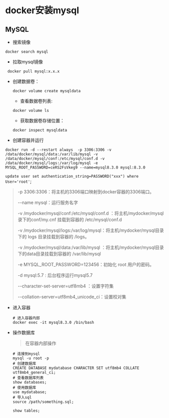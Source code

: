 # docker安装mysql

## MySQL

* 搜索镜像

```shell
docker search mysql
```

* 拉取mysql镜像

``` shell
 docker pull mysql:x.x.x
```

* 创建数据卷：

  ```shell  
  docker volume create mysqldata
  ```

  * 查看数据卷列表:

  ```shell
  docker volume ls
  ```

  * 获取数据卷存储位置：

  ```shell
  docker inspect mysqldata
  ```

* 创建容器并运行

```shell
docker run -d --restart always  -p 3306:3306 -v /data/docker/mysql/data:/var/lib/mysql -v /data/docker/mysql/conf:/etc/mysql/conf.d -v /data/docker/mysql/logs:/var/log/mysql -e MYSQL_ROOT_PASSWORD=ceRS2FsVkeg9 --name=mysql8.3.0 mysql:8.3.0
```

`update user set authentication_string=PASSWORD("xxx") where User='root'`;

> -p 3306:3306：将主机的3306端口映射到docker容器的3306端口。
>
> --name mysql：运行服务名字
>
> -v /mydocker/mysql/conf:/etc/mysql/conf.d ：将主机/mydocker/mysql录下的conf/my.cnf 挂载到容器的 /etc/mysql/conf.d
>
> -v /mydocker/mysql/logs:/var/log/mysql：将主机/mydocker/mysql目录下的 logs 目录挂载到容器的 /logs。
>
> -v /mydocker/mysql/data:/var/lib/mysql ：将主机/mydocker/mysql目录下的data目录挂载到容器的 /var/lib/mysql
>
> -e MYSQL_ROOT_PASSWORD=123456：初始化 root 用户的密码。
>
> -d mysql:5.7 : 后台程序运行mysql5.7
>
> --character-set-server=utf8mb4 ：设置字符集
>
> --collation-server=utf8mb4_unicode_ci：设置校对集

* 进入容器
  ```shell
  # 进入容器内部
  docker exec -it mysql8.3.0 /bin/bash
  ```
  
* 操作数据库
  > 在容器内部操作
  ```shell
  # 连接到mysql
  mysql -u root -p
  # 创建数据库
  CREATE DATABASE mydatabase CHARACTER SET utf8mb4 COLLATE utf8mb4_general_ci;
  # 查看数据库列表
  show databases;
  # 使用数据库
  use mydatabase;
  # 导入sql
  source /path/something.sql;
  
  show tables;
  ```
